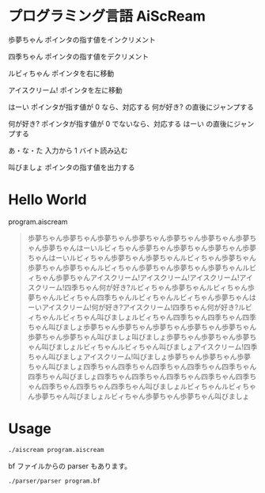 # プログラミング言語 AiScReam

歩夢ちゃん ポインタの指す値をインクリメント

四季ちゃん ポインタの指す値をデクリメント

ルビィちゃん ポインタを右に移動

アイスクリーム! ポインタを左に移動

はーい ポインタが指す値が 0 なら、対応する 何が好き? の直後にジャンプする

何が好き? ポインタが指す値が 0 でないなら、対応する はーい の直後にジャンプする

あ・な・た 入力から 1 バイト読み込む

叫びましょ ポインタの指す値を出力する

# Hello World

program.aiscream

> 歩夢ちゃん歩夢ちゃん歩夢ちゃん歩夢ちゃん歩夢ちゃん歩夢ちゃん歩夢ちゃん歩夢ちゃんはーいルビィちゃん歩夢ちゃん歩夢ちゃん歩夢ちゃん歩夢ちゃんはーいルビィちゃん歩夢ちゃん歩夢ちゃんルビィちゃん歩夢ちゃん歩夢ちゃん歩夢ちゃんルビィちゃん歩夢ちゃん歩夢ちゃん歩夢ちゃんルビィちゃん歩夢ちゃんアイスクリーム!アイスクリーム!アイスクリーム!アイスクリーム!四季ちゃん何が好き?ルビィちゃん歩夢ちゃんルビィちゃん歩夢ちゃんルビィちゃん四季ちゃんルビィちゃんルビィちゃん歩夢ちゃんはーいアイスクリーム!何が好き?アイスクリーム!四季ちゃん何が好き?ルビィちゃんルビィちゃん叫びましょルビィちゃん四季ちゃん四季ちゃん四季ちゃん叫びましょ歩夢ちゃん歩夢ちゃん歩夢ちゃん歩夢ちゃん歩夢ちゃん歩夢ちゃん歩夢ちゃん叫びましょ叫びましょ歩夢ちゃん歩夢ちゃん歩夢ちゃん叫びましょルビィちゃんルビィちゃん叫びましょアイスクリーム!四季ちゃん叫びましょアイスクリーム!叫びましょ歩夢ちゃん歩夢ちゃん歩夢ちゃん叫びましょ四季ちゃん四季ちゃん四季ちゃん四季ちゃん四季ちゃん四季ちゃん叫びましょ四季ちゃん四季ちゃん四季ちゃん四季ちゃん四季ちゃん四季ちゃん四季ちゃん四季ちゃん叫びましょルビィちゃんルビィちゃん歩夢ちゃん叫びましょルビィちゃん歩夢ちゃん歩夢ちゃん叫びましょ

# Usage

```sh
./aiscream program.aiscream
```

bf ファイルからの parser もあります。

```sh
./parser/parser program.bf
```
